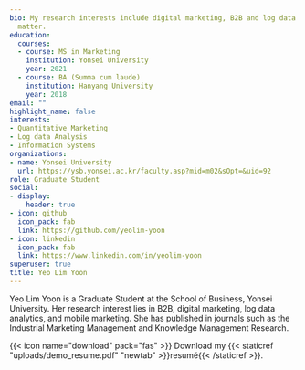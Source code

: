 ```yaml
---
bio: My research interests include digital marketing, B2B and log data analysis
  matter.
education:
  courses:
  - course: MS in Marketing
    institution: Yonsei University
    year: 2021
  - course: BA (Summa cum laude)
    institution: Hanyang University
    year: 2018
email: ""
highlight_name: false
interests:
- Quantitative Marketing
- Log data Analysis
- Information Systems
organizations:
- name: Yonsei University
  url: https://ysb.yonsei.ac.kr/faculty.asp?mid=m02&sOpt=&uid=92
role: Graduate Student
social:
- display:
    header: true
- icon: github
  icon_pack: fab
  link: https://github.com/yeolim-yoon
- icon: linkedin
  icon_pack: fab
  link: https://www.linkedin.com/in/yeolim-yoon
superuser: true
title: Yeo Lim Yoon
---
```


Yeo Lim Yoon is a Graduate Student at the School of Business, Yonsei University. Her research interest lies in B2B, digital marketing, log data analytics, and mobile marketing. She has published in journals such as the Industrial Marketing Management and Knowledge Management Research.

{{< icon name="download" pack="fas" >}} Download my {{< staticref "uploads/demo_resume.pdf" "newtab" >}}resumé{{< /staticref >}}.
